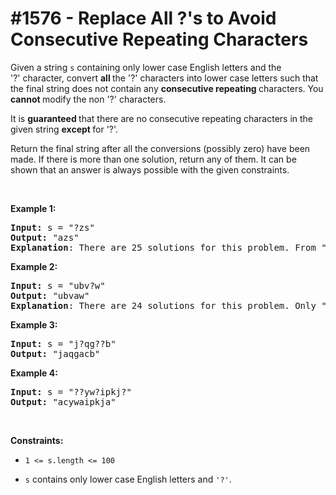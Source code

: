 # \#1576 - Replace All ?'s to Avoid Consecutive Repeating Characters
<p>Given a string&nbsp;<code>s</code><var>&nbsp;</var>containing only lower case English letters&nbsp;and the &#39;?&#39;&nbsp;character, convert <strong>all </strong>the &#39;?&#39; characters into lower case letters such that the final string does not contain any <strong>consecutive repeating&nbsp;</strong>characters.&nbsp;You <strong>cannot </strong>modify the non &#39;?&#39; characters.</p>

<p>It is <strong>guaranteed </strong>that there are no consecutive repeating characters in the given string <strong>except </strong>for &#39;?&#39;.</p>

<p>Return the final string after all the conversions (possibly zero) have been made. If there is more than one solution, return any of them.&nbsp;It can be shown that an answer is always possible with the given constraints.</p>

<p>&nbsp;</p>
<p><strong>Example 1:</strong></p>

<pre>
<strong>Input:</strong> s = &quot;?zs&quot;
<strong>Output:</strong> &quot;azs&quot;
<strong>Explanation</strong>: There are 25 solutions for this problem. From &quot;azs&quot; to &quot;yzs&quot;, all are valid. Only &quot;z&quot; is an invalid modification as the string will consist of consecutive repeating characters in &quot;zzs&quot;.</pre>

<p><strong>Example 2:</strong></p>

<pre>
<strong>Input:</strong> s = &quot;ubv?w&quot;
<strong>Output:</strong> &quot;ubvaw&quot;
<strong>Explanation</strong>: There are 24 solutions for this problem. Only &quot;v&quot; and &quot;w&quot; are invalid modifications as the strings will consist of consecutive repeating characters in &quot;ubvvw&quot; and &quot;ubvww&quot;.
</pre>

<p><strong>Example 3:</strong></p>

<pre>
<strong>Input:</strong> s = &quot;j?qg??b&quot;
<strong>Output:</strong> &quot;jaqgacb&quot;
</pre>

<p><strong>Example 4:</strong></p>

<pre>
<strong>Input:</strong> s = &quot;??yw?ipkj?&quot;
<strong>Output:</strong> &quot;acywaipkja&quot;
</pre>

<p>&nbsp;</p>
<p><strong>Constraints:</strong></p>

<ul>
	<li>
	<p><code>1 &lt;= s.length&nbsp;&lt;= 100</code></p>
	</li>
	<li>
	<p><code>s</code> contains&nbsp;only lower case English letters and <code>&#39;?&#39;</code>.</p>
	</li>
</ul>
